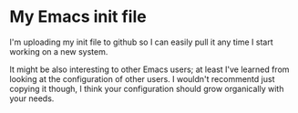 # My Emacs init file

I'm uploading my init file to github so I can easily pull it any time I start working on a new system.

It might be also interesting to other Emacs users; at least I've learned from looking at the configuration of other users. I wouldn't recommentd just copying it though, I think your configuration should grow organically with your needs.
